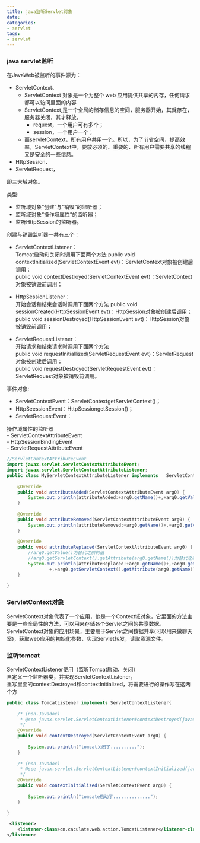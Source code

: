 ```yaml
---
title: java监听Servlet对象
date:
categories:
- servlet
tags:
- servlet
---
```


### java servlet监听
在JavaWeb被监听的事件源为： 
- ServletContext、
  - ServletContext 对象是一个为整个 web 应用提供共享的内存，任何请求都可以访问里面的内容  
  - ServletContext,是一个全局的储存信息的空间，服务器开始，其就存在，服务器关闭，其才释放。  
    - request，一个用户可有多个；
    - session，一个用户一个；
  - 而servletContext，所有用户共用一个。所以，为了节省空间，提高效率，ServletContext中，要放必须的、重要的、所有用户需要共享的线程又是安全的一些信息。
- HttpSession、
- ServletRequest，  

即三大域对象。

类型:
- 监听域对象“创建”与“销毁”的监听器；
- 监听域对象“操作域属性”的监听器；
- 监听HttpSession的监听器。

创建与销毁监听器一共有三个：
- ServletContextListener：  
  Tomcat启动和关闭时调用下面两个方法
	public void contextInitialized(ServletContextEvent evt)：ServletContext对象被创建后调用；  
	public void contextDestroyed(ServletContextEvent evt)：ServletContext对象被销毁前调用；  
	
- HttpSessionListener：  
  开始会话和结束会话时调用下面两个方法
	public void sessionCreated(HttpSessionEvent evt)：HttpSession对象被创建后调用；  
	public void sessionDestroyed(HttpSessionEvent evt)：HttpSession对象被销毁前调用；  
	
- ServletRequestListener：  
	开始请求和结束请求时调用下面两个方法  
	public void requestInitiallized(ServletRequestEvent evt)：ServletRequest对象被创建后调用；  
	public void requestDestroyed(ServletRequestEvent evt)：ServletRequest对象被销毁前调用。


事件对象:  
- ServletContextEvent：ServletContextgetServletContext()；
- HttpSeessionEvent：HttpSessiongetSession()；
- ServletRequestEvent：


操作域属性的监听器  
	- ServletContextAttributeEvent  
	- HttpSessionBindingEvent  
	- ServletRequestAttributeEvent   


```java
//ServletContextAttributeEvent
import javax.servlet.ServletContextAttributeEvent;  
import javax.servlet.ServletContextAttributeListener;  
public class MyServletContextAttributeListener implements   ServletContextAttributeListener{
 
    @Override
    public void attributeAdded(ServletContextAttributeEvent arg0) {
        System.out.println(attributeAdded:+arg0.getName()+,+arg0.getValue());
    }
 
    @Override
    public void attributeRemoved(ServletContextAttributeEvent arg0) {
        System.out.println(attributeRemoved:+arg0.getName()+,+arg0.getValue());
    }
 
    @Override
    public void attributeReplaced(ServletContextAttributeEvent arg0) {
        //arg0.getValue()为替代之前的值
        //arg0.getServletContext().getAttribute(arg0.getName())为替代之后的值
        System.out.println(attributeReplaced:+arg0.getName()+,+arg0.getValue()
                +,+arg0.getServletContext().getAttribute(arg0.getName()));
    }
 
}
```

### ServletContext对象   
ServletContext对象代表了一个应用，他是一个Context域对象，它里面的方法主要是一些全局性的方法，可以用来存储各个Servlet之间的共享数据。  
ServletContext对象的应用场景，主要用于Servlet之间数据共享(可以用来做聊天室)，获取web应用的初始化参数，实现Servlet转发，读取资源文件。    

### 监听tomcat
ServletContextListener使用（监听Tomcat启动、关闭）  
自定义一个监听器类，并实现ServletContextListener，  
重写里面的contextDestroyed和contextInitialized，将需要进行的操作写在这两个方  

```java
public class TomcatListener implements ServletContextListener{  
  
    /* (non-Javadoc) 
     * @see javax.servlet.ServletContextListener#contextDestroyed(javax.servlet.ServletContextEvent) 
     */  
    @Override  
    public void contextDestroyed(ServletContextEvent arg0) {  
          
        System.out.println("tomcat关闭了..........");  
    }  
  
    /* (non-Javadoc) 
     * @see javax.servlet.ServletContextListener#contextInitialized(javax.servlet.ServletContextEvent) 
     */  
    @Override  
    public void contextInitialized(ServletContextEvent arg0) {  
          
        System.out.println("tomcate启动了..............");  
    }  
  
}  
```
```xml
 <listener>  
	<listener-class>cn.caculate.web.action.TomcatListener</listener-class>  
</listener> 
```
